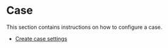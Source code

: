# Case

This section contains instructions on how to configure a case.

- [Create case settings](creating-case-settings.md)
